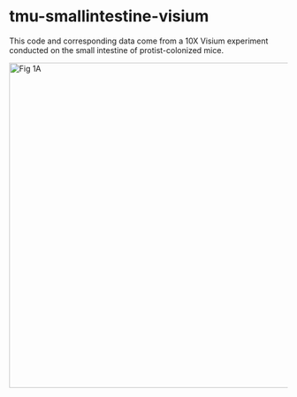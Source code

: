 # tmu-smallintestine-visium
This code and corresponding data come from a 10X Visium experiment conducted on the small intestine of protist-colonized mice.

<img width="587" alt="Fig 1A" src="https://github.com/Howittlab/tmu-smallintestine-visium/assets/107003228/e262c63b-c0a0-4f39-aa7f-f03bab3c618d">

